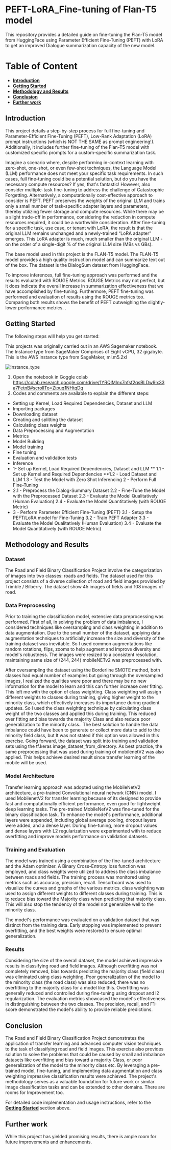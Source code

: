 # PEFT-LoRA_Fine-tuning of Flan-T5 model
This repository provides a detailed guide on fine-tuning the Flan-T5 model from HuggingFace using Parameter Efficient Fine-Tuning (PEFT) with LoRA to get an improved Dialogue summarization capacity of the new model. 

# Table of Content
* [**Introduction**](##Introduction)
* [**Getting Started**](##Getting-Started)
* [**Methodology and Results**](##Methodology-and-Results)
* [**Conclusion** ](##Conclusion)
* [**Further work** ](##Further-work)

## Introduction
This project details a step-by-step process for full fine-tuning and Parameter-Efficient Fine-Tuning (PEFT), Low-Rank Adaptation (LoRA) prompt instructions (which is NOT THE SAME as prompt engineering!). Additionally, it includes further fine-tuning of the Flan-T5 model with customized specific prompts for a custom-specific summarization task.

Imagine a scenario where, despite performing in-context learning with zero-shot, one-shot, or even few-shot techniques, the Language Model (LLM) performance does not meet your specific task requirements. In such cases, full fine-tuning could be a potential solution, but do you have the necessary compute resources? If yes, that's fantastic! However, also consider multiple-task fine-tuning to address the challenge of Catastrophic Forgetting. Alternatively, a computationally cost-effective approach to consider is PEFT. PEFT preserves the weights of the original LLM and trains only a small number of task-specific adapter layers and parameters, thereby utilizing fewer storage and compute resources. While there may be a slight trade-off in performance, considering the reduction in compute resources required, it could be a worthwhile consideration. After fine-tuning for a specific task, use case, or tenant with LoRA, the result is that the original LLM remains unchanged and a newly-trained “LoRA adapter” emerges. This LoRA adapter is much, much smaller than the original LLM - on the order of a single-digit % of the original LLM size (MBs vs GBs).

The base model used in this project is the FLAN-T5 model. The FLAN-T5 model provides a high quality instruction model and can summarize text out of the box. The dataset is the DialogSum dataset from HuggingFace.

To improve inferences, full fine-tuning approach was performed and the results evaluated with ROUGE Metrics. ROUGE Metrics may not perfect, but it does indicate the overall increase in summarization effectiveness that we have accomplished by fine-tuning. Furthermore, PEFT fine-tuning was performed and evaluation of results using the ROUGE metrics too. Comparing both results shows the benefit of PEFT outweighing the slightly-lower performance metrics.  .

## Getting Started
The following steps will help you get started:

This projects was originally carried out in an AWS Sagemaker notebook. The Instance type from SageMaker Comprises of Eight vCPU, 32 gigabyte. This is the AWS instance type from SageMaker, ml.m5.2xl


![instance_type](https://github.com/kennethugo/PEFT-LoRA_Fine-tuning/assets/50516854/ca0fa9b2-54ec-4737-a8a7-35c1e17bcceb)



1. Open the notebook in Goggle colab
https://colab.research.google.com/drive/1YRQlMInx7nfsf2qsBLDw9lx33a7FetnB#scrollTo=Zipuq1NHtqDq
3. Codes and comments are available to explain the different steps:

* Setting up Kernel, Load Required Dependencies, Dataset and LLM
* Importing packages
* Downloading dataset
* Creating and splitting the dataset 
* Calculating class weights
* Data Preprocessing and Augmentation 
* Metrics
* Model Building
* Model training
* Fine tuning
* Evaluation and validation tests
* Inference
* 1- Set up Kernel, Load Required Dependencies, Dataset and LLM
** 1.1 - Set up Kernel and Required Dependencies
      **1.2 - Load Dataset and LLM
      1.3 - Test the Model with Zero Shot Inferencing
      2 - Perform Full Fine-Tuning
* 2.1 - Preprocess the Dialog-Summary Dataset
      2.2 - Fine-Tune the Model with the Preprocessed Dataset
      2.3 - Evaluate the Model Qualitatively (Human Evaluation)
      2.4 - Evaluate the Model Quantitatively (with ROUGE Metric)
* 3 - Perform Parameter Efficient Fine-Tuning (PEFT)
      3.1 - Setup the PEFT/LoRA model for Fine-Tuning
      3.2 - Train PEFT Adapter
      3.3 - Evaluate the Model Qualitatively (Human Evaluation)
      3.4 - Evaluate the Model Quantitatively (with ROUGE Metric)

## Methodology and Results
### Dataset

The Road and Field Binary Classification Project involve the categorization of images into two classes: roads and fields. The dataset used for this project consists of a diverse collection of road and field images provided by Trimble / Bilberry. The dataset show 45 images of fields and 108 images of road. 

### Data Preprocessing

Prior to training the classification model, extensive data preprocessing was performed. First of all, in solving the problem of data imbalance, I considered techniques like oversampling and class weighting in addition to data augmentation. Due to the small number of the dataset, applying data augmentation techniques to artificially increase the size and diversity of the training dataset was inevitable. So I used common augmentations like random rotations, flips, zooms to help augment and improve diversity and model's robustness. The images were resized to a consistent resolution, maintaining same size of (244, 244) mobileNETv2 was preprocessed with. 

After oversampling the dataset using the Borderline SMOTE method, both classes had equal number of examples but going through the oversampled images, I realized the qualities were poor and there may be no new information for the model to learn and this can further increase over fitting. This left me with the option of class weighting. Class weighting will assign different weights to classes during training, giving higher weight to the minority class, which effectively increases its importance during gradient updates. So I used the class weighting technique by calculating class weight of the two classes and applied this during training. This reduced over fitting and bias towards the majority Class and also reduce poor generalization to the minority class.. The best solution to handle the data imbalance could have been to generate or collect more data to add to the minority field class, but It was not stated if this option was allowed in this exercise. 
Going forward, the dataset was split into training and validation sets using the tf.keras image_dataset_from_directory. As best practice, the same preprocessing that was used during training of mobilenetV2 was also applied.  This helps achieve desired result since transfer learning of the mobile will be used.


### Model Architecture

Transfer learning approach was adopted using the MobileNetV2 architecture, a pre-trained Convolutional neural network (CNN) model. I used MobilenetV2 for transfer learning because of its designed to provide fast and computationally efficient performance, even good for lightweight deep learning tasks. The pre-trained MobileNetV2 was fine-tuned for the binary classification task. To enhance the model's performance, additional layers were appended, including global average pooling, dropout layers were added, and a dense layer. During fine-tuning, more dropout values and dense layers with L2 regularization were experimented with to reduce overfitting and improve models performance on validation datasets.

### Training and Evaluation

The model was trained using a combination of the fine-tuned architecture and the Adam optimizer. A Binary Cross-Entropy loss function was employed, and class weights were utilized to address the class imbalance between roads and fields. The training process was monitored using metrics such as accuracy, precision, recall. Tensorboard was used to visualize the curves and graphs of the various metrics. class weighting was used to assign different weights to different classes during training.  This is to reduce bias toward the Majority class when predicting that majority class. This will also stop the tendency of the model not generalize well to the minority class.

The model's performance was evaluated on a validation dataset that was distinct from the training data. Early stopping was implemented to prevent overfitting, and the best weights were restored to ensure optimal generalization.

### Results

Considering the size of the overall dataset, the model achieved impressive results in classifying road and field images. Although overfitting was not completely removed, bias towards predicting the majority class (field class) was eliminated using class weighting. Poor generalization of the model to the minority class (the road class) was also reduced; there was no overfittiing to the majority class for a model like this.  Overfitting was generally reduced and controlled during fine-tuning using dropout and l2 regularization. The evaluation metrics showcased the model's effectiveness in distinguishing between the two classes. The precision, recall, and F1-score demonstrated the model's ability to provide reliable predictions.



## Conclusion

The Road and Field Binary Classification Project demonstrates the application of transfer learning and advanced computer vision techniques to the task of classifying road and field images. This exercise also provides solution to solve the problems that could be caused by small and imbalance datasets like overfitting and bias toward a majority Class, or poor generalization of the model to the minority class etc. By leveraging a pre-trained model, fine-tuning, and implementing data augmentation and class weighting impressive classification results were achieved. The project's methodology serves as a valuable foundation for future work or similar image classification tasks and can be extended to other domains. There are rooms for Improvement too.

For detailed code implementation and usage instructions, refer to the [**Getting Started**](##Getting-Started) section above.


## Further work
While this project has yielded promising results, there is ample room for future improvements and enhancements.


